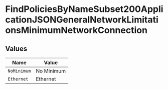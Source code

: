 # FindPoliciesByNameSubset200ApplicationJSONGeneralNetworkLimitationsMinimumNetworkConnection


## Values

| Name        | Value       |
| ----------- | ----------- |
| `NoMinimum` | No Minimum  |
| `Ethernet`  | Ethernet    |